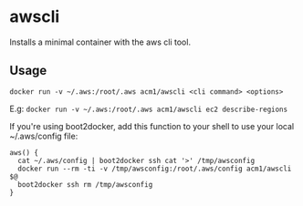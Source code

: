 awscli
=============
Installs a minimal container with the aws cli tool.

Usage
-----
`docker run -v ~/.aws:/root/.aws acm1/awscli <cli command> <options>`

E.g: `docker run -v ~/.aws:/root/.aws acm1/awscli ec2 describe-regions`

If you're using boot2docker, add this function to your shell to use your local ~/.aws/config file:

```
aws() {
  cat ~/.aws/config | boot2docker ssh cat '>' /tmp/awsconfig
  docker run --rm -ti -v /tmp/awsconfig:/root/.aws/config acm1/awscli $@
  boot2docker ssh rm /tmp/awsconfig
}
```
